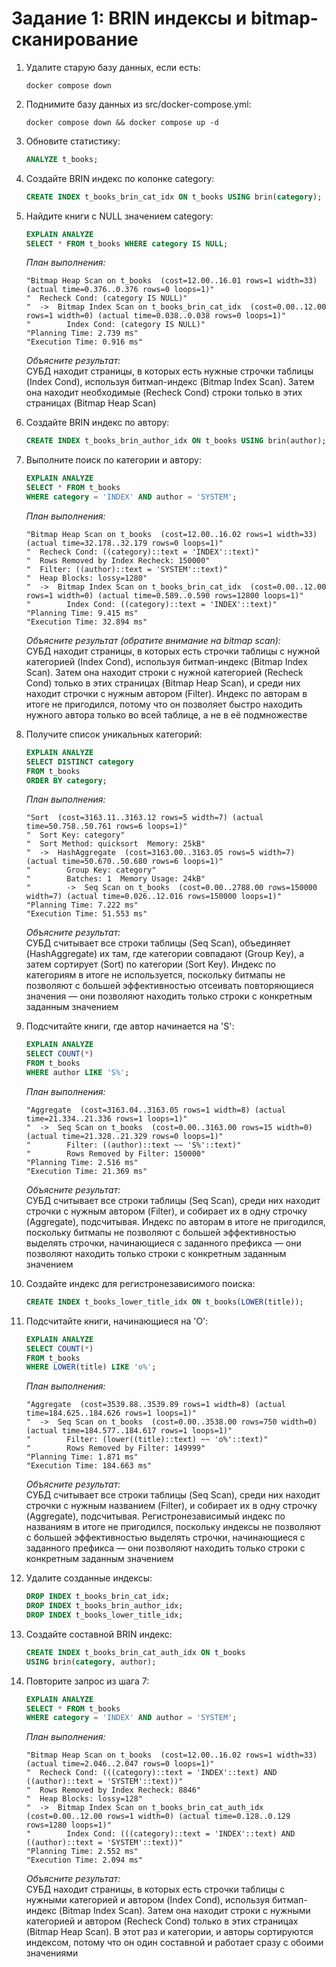 # Задание 1: BRIN индексы и bitmap-сканирование

1. Удалите старую базу данных, если есть:
   ```shell
   docker compose down
   ```

2. Поднимите базу данных из src/docker-compose.yml:
   ```shell
   docker compose down && docker compose up -d
   ```

3. Обновите статистику:
   ```sql
   ANALYZE t_books;
   ```

4. Создайте BRIN индекс по колонке category:
   ```sql
   CREATE INDEX t_books_brin_cat_idx ON t_books USING brin(category);
   ```

5. Найдите книги с NULL значением category:
   ```sql
   EXPLAIN ANALYZE
   SELECT * FROM t_books WHERE category IS NULL;
   ```
   
   *План выполнения:*
   ```
   "Bitmap Heap Scan on t_books  (cost=12.00..16.01 rows=1 width=33) (actual time=0.376..0.376 rows=0 loops=1)"
   "  Recheck Cond: (category IS NULL)"
   "  ->  Bitmap Index Scan on t_books_brin_cat_idx  (cost=0.00..12.00 rows=1 width=0) (actual time=0.038..0.038 rows=0 loops=1)"
   "        Index Cond: (category IS NULL)"
   "Planning Time: 2.739 ms"
   "Execution Time: 0.916 ms"
   ```
   
   *Объясните результат:*   
   СУБД находит страницы, в которых есть нужные строчки таблицы (Index Cond), используя битмап-индекс (Bitmap Index Scan). Затем она находит необходимые (Recheck Cond) строки только в этих страницах (Bitmap Heap Scan)

6. Создайте BRIN индекс по автору:
   ```sql
   CREATE INDEX t_books_brin_author_idx ON t_books USING brin(author);
   ```

7. Выполните поиск по категории и автору:
   ```sql
   EXPLAIN ANALYZE
   SELECT * FROM t_books 
   WHERE category = 'INDEX' AND author = 'SYSTEM';
   ```
   
   *План выполнения:*
   ```
   "Bitmap Heap Scan on t_books  (cost=12.00..16.02 rows=1 width=33) (actual time=32.178..32.179 rows=0 loops=1)"
   "  Recheck Cond: ((category)::text = 'INDEX'::text)"
   "  Rows Removed by Index Recheck: 150000"
   "  Filter: ((author)::text = 'SYSTEM'::text)"
   "  Heap Blocks: lossy=1280"
   "  ->  Bitmap Index Scan on t_books_brin_cat_idx  (cost=0.00..12.00 rows=1 width=0) (actual time=0.589..0.590 rows=12800 loops=1)"
   "        Index Cond: ((category)::text = 'INDEX'::text)"
   "Planning Time: 9.415 ms"
   "Execution Time: 32.894 ms"
   ```
   
   *Объясните результат (обратите внимание на bitmap scan):*   
   СУБД находит страницы, в которых есть строчки таблицы с нужной категорией (Index Cond), используя битмап-индекс (Bitmap Index Scan). Затем она находит строки с нужной категорией (Recheck Cond) только в этих страницах (Bitmap Heap Scan), и среди них находит строчки с нужным автором (Filter). Индекс по авторам в итоге не пригодился, потому что он позволяет быстро находить нужного автора только во всей таблице, а не в её подмножестве

8. Получите список уникальных категорий:
   ```sql
   EXPLAIN ANALYZE
   SELECT DISTINCT category 
   FROM t_books 
   ORDER BY category;
   ```
   
   *План выполнения:*
   ```
   "Sort  (cost=3163.11..3163.12 rows=5 width=7) (actual time=50.758..50.761 rows=6 loops=1)"
   "  Sort Key: category"
   "  Sort Method: quicksort  Memory: 25kB"
   "  ->  HashAggregate  (cost=3163.00..3163.05 rows=5 width=7) (actual time=50.670..50.680 rows=6 loops=1)"
   "        Group Key: category"
   "        Batches: 1  Memory Usage: 24kB"
   "        ->  Seq Scan on t_books  (cost=0.00..2788.00 rows=150000 width=7) (actual time=0.026..12.016 rows=150000 loops=1)"
   "Planning Time: 7.222 ms"
   "Execution Time: 51.553 ms"
   ```
   
   *Объясните результат:*   
   СУБД считывает все строки таблицы (Seq Scan), объединяет (HashAggregate) их там, где категории совпадают (Group Key), а затем сортирует (Sort) по категории (Sort Key). Индекс по категориям в итоге не используется, поскольку битмапы не позволяют с большей эффективностью отсеивать повторяющиеся значения ― они позволяют находить только строки с конкретным заданным значением

9. Подсчитайте книги, где автор начинается на 'S':
   ```sql
   EXPLAIN ANALYZE
   SELECT COUNT(*) 
   FROM t_books 
   WHERE author LIKE 'S%';
   ```
   
   *План выполнения:*
   ```
   "Aggregate  (cost=3163.04..3163.05 rows=1 width=8) (actual time=21.334..21.336 rows=1 loops=1)"
   "  ->  Seq Scan on t_books  (cost=0.00..3163.00 rows=15 width=0) (actual time=21.328..21.329 rows=0 loops=1)"
   "        Filter: ((author)::text ~~ 'S%'::text)"
   "        Rows Removed by Filter: 150000"
   "Planning Time: 2.516 ms"
   "Execution Time: 21.369 ms"
   ```
   
   *Объясните результат:*   
   СУБД считывает все строки таблицы (Seq Scan), среди них находит строчки с нужным автором (Filter), и собирает их в одну строчку (Aggregate), подсчитывая. Индекс по авторам в итоге не пригодился, поскольку битмапы не позволяют с большей эффективностью выделять строчки, начинающиеся с заданного префикса ― они позволяют находить только строки с конкретным заданным значением

10. Создайте индекс для регистронезависимого поиска:
    ```sql
    CREATE INDEX t_books_lower_title_idx ON t_books(LOWER(title));
    ```

11. Подсчитайте книги, начинающиеся на 'O':
    ```sql
    EXPLAIN ANALYZE
    SELECT COUNT(*) 
    FROM t_books 
    WHERE LOWER(title) LIKE 'o%';
    ```
   
    *План выполнения:*
    ```
    "Aggregate  (cost=3539.88..3539.89 rows=1 width=8) (actual time=184.625..184.626 rows=1 loops=1)"
    "  ->  Seq Scan on t_books  (cost=0.00..3538.00 rows=750 width=0) (actual time=184.577..184.617 rows=1 loops=1)"
    "        Filter: (lower((title)::text) ~~ 'o%'::text)"
    "        Rows Removed by Filter: 149999"
    "Planning Time: 1.871 ms"
    "Execution Time: 184.663 ms"
    ```
   
    *Объясните результат:*   
    СУБД считывает все строки таблицы (Seq Scan), среди них находит строчки с нужным названием (Filter), и собирает их в одну строчку (Aggregate), подсчитывая. Регистронезависимый индекс по названиям в итоге не пригодился, поскольку индексы не позволяют с большей эффективностью выделять строчки, начинающиеся с заданного префикса ― они позволяют находить только строки с конкретным заданным значением

12. Удалите созданные индексы:
    ```sql
    DROP INDEX t_books_brin_cat_idx;
    DROP INDEX t_books_brin_author_idx;
    DROP INDEX t_books_lower_title_idx;
    ```

13. Создайте составной BRIN индекс:
    ```sql
    CREATE INDEX t_books_brin_cat_auth_idx ON t_books 
    USING brin(category, author);
    ```

14. Повторите запрос из шага 7:
    ```sql
    EXPLAIN ANALYZE
    SELECT * FROM t_books 
    WHERE category = 'INDEX' AND author = 'SYSTEM';
    ```
   
    *План выполнения:*
    ```
    "Bitmap Heap Scan on t_books  (cost=12.00..16.02 rows=1 width=33) (actual time=2.046..2.047 rows=0 loops=1)"
    "  Recheck Cond: (((category)::text = 'INDEX'::text) AND ((author)::text = 'SYSTEM'::text))"
    "  Rows Removed by Index Recheck: 8846"
    "  Heap Blocks: lossy=128"
    "  ->  Bitmap Index Scan on t_books_brin_cat_auth_idx  (cost=0.00..12.00 rows=1 width=0) (actual time=0.128..0.129 rows=1280 loops=1)"
    "        Index Cond: (((category)::text = 'INDEX'::text) AND ((author)::text = 'SYSTEM'::text))"
    "Planning Time: 2.552 ms"
    "Execution Time: 2.094 ms"
    ```
   
    *Объясните результат:*   
    СУБД находит страницы, в которых есть строчки таблицы с нужными категорией и автором (Index Cond), используя битмап-индекс (Bitmap Index Scan). Затем она находит строки с нужными категорией и автором (Recheck Cond) только в этих страницах (Bitmap Heap Scan). В этот раз и категории, и авторы сортируются индексом, потому что он один составной и работает сразу с обоими значениями